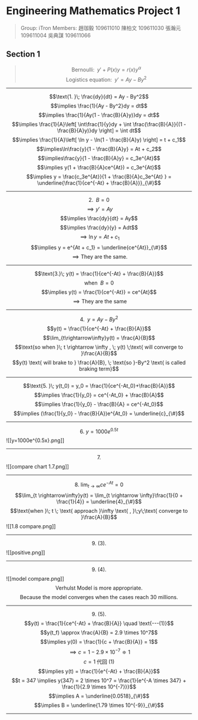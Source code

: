 # Engineering Mathematics Project 1

> Group: iTron
> Members: 
> 趙珈毅 109611010
> 陳柏文 109611030
> 張瀚元 109611004
> 吳典謀 109611066

## Section 1

> $$\text{Bernoulli: }\; y' + P(x)y = r(x)y^\alpha$$
> $$\text{Logistics equation: }\; y' = Ay - By^2$$

---

$$\text{1. }\; \frac{dy}{dt} = Ay - By^2$$
$$\implies \frac{1}{Ay - By^2}dy = dt$$
$$\implies \frac{1}{Ay(1 - \frac{B}{A}y)}dy = dt$$
$$\implies \frac{1}{A}\left[ \int\frac{1}{y}dy + \int \frac{\frac{B}{A}}{(1 - \frac{B}{A}y)}dy \right] = \int dt$$
$$\implies \frac{1}{A}\left[ \ln y - \ln(1 - \frac{B}{A}y) \right] = t + c_1$$
$$\implies\ln\frac{y}{1 - \frac{B}{A}y} = At + c_2$$
$$\implies\frac{y}{1 - \frac{B}{A}y} = c_3e^{At}$$
$$\implies y(1 + \frac{B}{A}ce^{At}) = c_3e^{At}$$
$$\implies y = \frac{c_3e^{At}}{1 + \frac{B}{A}c_3e^{At} } = \underline{\frac{1}{ce^{-At} + \frac{B}{A}}}_{\#}$$

---

$$\text{2. }\; B = 0$$
$$\implies y' = Ay$$
$$\implies \frac{dy}{dt} = Ay$$
$$\implies \frac{dy}{y} = Adt$$
$$\implies \ln y = At + c_1$$
$$\implies y = e^{At + c_1} = \underline{ce^{At}}_{\#}$$
$$\implies \text{They are the same.}$$

---

$$\text{3.}\; y(t) = \frac{1}{ce^{-At} + \frac{B}{A}}$$
$$\text{when }\; B = 0$$
$$\implies y(t) = \frac{1}{ce^{-At}} = ce^{At}$$
$$\implies \text{They are the same}$$

---

$$\text{4. }\; y = Ay - By^2$$
$$y(t) = \frac{1}{ce^{-At} + \frac{B}{A}}$$
$$\lim_{t\rightarrow\infty}y(t) = \frac{A}{B}$$
$$\text{so when }\; t \rightarrow \infty , \; y(t) \;\text{ will converge to }\frac{A}{B}$$
$$y(t) \text{ will brake to } \frac{A}{B}, \; \text{so }-By^2 \text{ is called braking term}$$



---

$$\text{5. }\; y(t_0) = y_0 = \frac{1}{ce^{-At_0}+\frac{B}{A}}$$
$$\implies \frac{1}{y_0} = ce^{-At_0} + \frac{B}{A}$$
$$\implies \frac{1}{y_0} - \frac{B}{A} = ce^{-At_0}$$
$$\implies (\frac{1}{y_0} - \frac{B}{A})e^{At_0} = \underline{c}_{\#}$$

---

$$\text{6. }y = 1000e^{0.5t}$$
![[y=1000e^{0.5x}.png]]

---

$$\text{7. }$$
![[compare chart 1.7.png]]

---

$$\text{8. }\lim_{t \rightarrow \infty}ce^{-At}=0$$
$$\lim_{t \rightarrow\infty}y(t) = \lim_{t \rightarrow \infty}\frac{1}{0 + \frac{1}{4}} = \underline{4}_{\#}$$
$$\text{when }\; t \; \text{ approach }\infty \text{ , }\;y\;\text{ converge to }\frac{A}{B}$$
![[1.8 compare.png]]

---

$$\text{9.\ \ \ (3).}$$
![[positive.png]]

---

$$\text{9.\ \ \ (4).}$$
![[model compare.png]]
$$\text{Verhulst Model is more appropriate.}$$
$$\text{Because the model converges when the cases reach 30 millions.}$$

---

$$\text{9.\ \ \ (5).}$$
$$y(t) = \frac{1}{ce^{-At} + \frac{B}{A}} \quad \text{---(1)}$$
$$y(t_f) \approx \frac{A}{B} = 2.9 \times 10^7$$
$$\implies y(0) = \frac{1}{c + \frac{B}{A}} = 1$$
$$\implies c = 1 - 2.9 \times 10^{-7} \doteqdot 1$$
$$c = 1 \;\text{代回 (1)}$$
$$\implies y(t) = \frac{1}{e^{-At} + \frac{B}{A}}$$
$$t = 347 \implies y(347) = 2 \times 10^7 = \frac{1}{e^{-A \times 347} + \frac{1}{2.9 \times 10^{-7}}}$$
$$\implies A = \underline{0.0518}_{\#}$$
$$\implies B = \underline{1.79 \times 10^{-9}}_{\#}$$

---